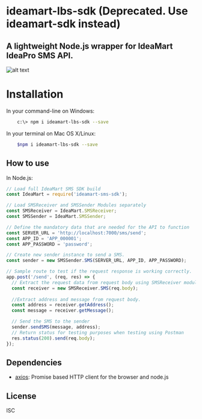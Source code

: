 <!--
#
#Copyright (c) 2018 Nipuna H Herath
#
#Permission to use, copy, modify, and/or distribute this software 
#for any purpose with or without fee is hereby granted, provided 
#that the above copyright notice and this permission notice appear 
#in all copies.
#
#THE SOFTWARE IS PROVIDED "AS IS" AND THE AUTHOR DISCLAIMS ALL 
#WARRANTIES WITH REGARD TO THIS SOFTWARE INCLUDING ALL IMPLIED 
#WARRANTIES OF MERCHANTABILITY AND FITNESS. IN NO EVENT SHALL 
#THE AUTHOR BE LIABLE FOR ANY SPECIAL, DIRECT, INDIRECT, OR 
#CONSEQUENTIAL DAMAGES OR ANY DAMAGES WHATSOEVER RESULTING FROM 
#LOSS OF USE, DATA OR PROFITS, WHETHER IN AN ACTION OF CONTRACT, 
#NEGLIGENCE OR OTHER TORTIOUS ACTION, ARISING OUT OF OR IN 
#CONNECTION WITH THE USE OR PERFORMANCE OF THIS SOFTWARE.
#
-->
# ideamart-lbs-sdk (Deprecated. Use ideamart-sdk instead)  
## A lightweight Node.js wrapper for IdeaMart IdeaPro SMS API.

![alt text][banner]

# Installation
In your command-line on Windows:    
```bash    
    c:\> npm i ideamart-lbs-sdk --save
```    
    
In your terminal on Mac OS X/Linux:
```bash    
    $npm i ideamart-lbs-sdk --save
```

## How to use
In Node.js:
```js
// Load full IdeaMart SMS SDK build
const IdeaMart = require('ideamart-sms-sdk');

// Load SMSReceiver and SMSSender Modules separately
const SMSReceiver = IdeaMart.SMSReceiver;
const SMSSender = IdeaMart.SMSSender;

// Define the mandatory data that are needed for the API to function
const SERVER_URL = 'http://localhost:7000/sms/send';
const APP_ID = 'APP_000001';
const APP_PASSWORD = 'password';

// Create new sender instance to send a SMS.
const sender = new SMSSender.SMS(SERVER_URL, APP_ID, APP_PASSWORD);

// Sample route to test if the request response is working correctly.
app.post('/send', (req, res) => {
  // Extract the request data from request body using SMSReceiver module.
  const receiver = new SMSReceiver.SMS(req.body); 
  
  //Extract address and message from request body.
  const address = receiver.getAddress();
  const message = receiver.getMessage();

  // Send the SMS to the sender
  sender.sendSMS(message, address);
  // Return status for testing purposes when testing using Postman
  res.status(200).send(req.body);
});
```

## Dependencies

- [axios](https://www.npmjs.com/package/axios): Promise based HTTP client for the browser and node.js

## License

ISC

[banner]: http://www.ideamart.lk/web/wp-content/uploads/2016/10/ideaPro-01.svg "IdeaMart"
